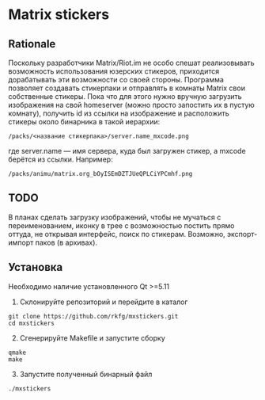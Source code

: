 # Matrix stickers

## Rationale

Поскольку разработчики Matrix/Riot.im не особо спешат реализовывать возможность использования юзерских стикеров, приходится дорабатывать эти возможности со своей стороны. Программа позволяет создавать стикерпаки и отправлять в комнаты Matrix свои собственные стикеры. Пока что для этого нужно вручную загрузить изображения на свой homeserver (можно просто запостить их в пустую комнату), получить id из ссылки на изображение и расположить стикеры около бинарника в такой иерархии:
```
/packs/<название стикерпака>/server.name_mxcode.png
```

где server.name — имя сервера, куда был загружен стикер, а mxcode берётся из ссылки. Например:
```
/packs/animu/matrix.org_bOyISEmDZTJUeQPLCiYPCmhf.png
```

## TODO

В планах сделать загрузку изображений, чтобы не мучаться с переименованием, иконку в трее с возможностью постить прямо оттуда, не открывая интерфейс, поиск по стикерам. Возможно, экспорт-импорт паков (в архивах).

## Установка
Необходимо наличие установленного Qt >=5.11
1. Склонируйте репозиторий и перейдите в каталог
```
git clone https://github.com/rkfg/mxstickers.git
cd mxstickers
```
2. Сгенерируйте Makefile и запустите сборку
```
qmake
make
```
3. Запустите полученный бинарный файл
```
./mxstickers
```
